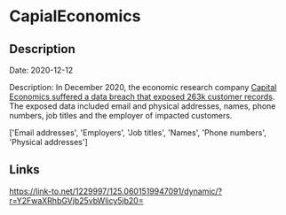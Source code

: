 # CapialEconomics

## Description

Date: 2020-12-12

Description:
In December 2020, the economic research company <a href="https://securityaffairs.co/wordpress/113581/deep-web/capital-economics-data-leak.html" target="_blank" rel="noopener">Capital Economics suffered a data breach that exposed 263k customer records</a>. The exposed data included email and physical addresses, names, phone numbers, job titles and the employer of impacted customers.


['Email addresses', 'Employers', 'Job titles', 'Names', 'Phone numbers', 'Physical addresses']

## Links

https://link-to.net/1229997/125.0601519947091/dynamic/?r=Y2FwaXRhbGVjb25vbWljcy5jb20=
